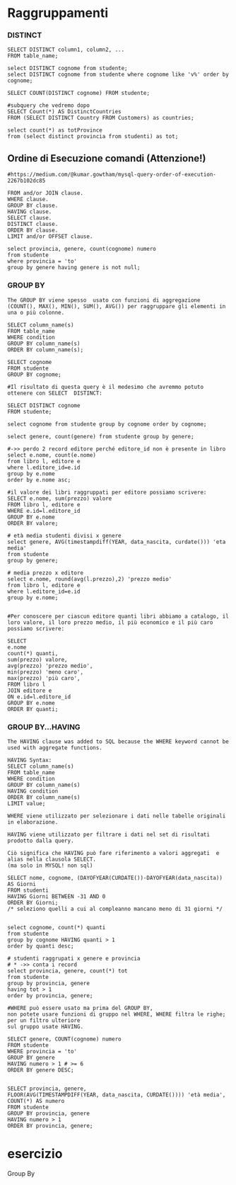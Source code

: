 # Raggruppamenti

### DISTINCT
    SELECT DISTINCT column1, column2, ...
    FROM table_name;

    select DISTINCT cognome from studente; 
    select DISTINCT cognome from studente where cognome like 'v%' order by cognome; 

    SELECT COUNT(DISTINCT cognome) FROM studente;

    #subquery che vedremo dopo
    SELECT Count(*) AS DistinctCountries
    FROM (SELECT DISTINCT Country FROM Customers) as countries;

    select count(*) as totProvince
    from (select distinct provincia from studenti) as tot;

## Ordine di Esecuzione comandi (Attenzione!)

    #https://medium.com/@kumar.gowtham/mysql-query-order-of-execution-2267b102dc85
    
    FROM and/or JOIN clause.
    WHERE clause.
    GROUP BY clause.
    HAVING clause.
    SELECT clause.
    DISTINCT clause.
    ORDER BY clause.
    LIMIT and/or OFFSET clause.

    select provincia, genere, count(cognome) numero 
    from studente
    where provincia = 'to'
    group by genere having genere is not null;

### GROUP BY 
    The GROUP BY viene spesso  usato con funzioni di aggregazione (COUNT(), MAX(), MIN(), SUM(), AVG()) per raggruppare gli elementi in una o più colonne.
    
    SELECT column_name(s)
    FROM table_name
    WHERE condition
    GROUP BY column_name(s)
    ORDER BY column_name(s); 

    SELECT cognome
    FROM studente
    GROUP BY cognome;

    #Il risultato di questa query è il medesimo che avremmo potuto ottenere con SELECT  DISTINCT:

    SELECT DISTINCT cognome
    FROM studente;

    select cognome from studente group by cognome order by cognome;

    select genere, count(genere) from studente group by genere;

    #->> perdo 2 record editore perché editore_id non è presente in libro
    select e.nome, count(e.nome)
    from libro l, editore e  
    where l.editore_id=e.id
    group by e.nome 
    order by e.nome asc;

    #il valore dei libri raggruppati per editore possiamo scrivere:
    SELECT e.nome, sum(prezzo) valore
    FROM libro l, editore e
    WHERE e.id=l.editore_id
    GROUP BY e.nome
    ORDER BY valore;

    # età media studenti divisi x genere
    select genere, AVG(timestampdiff(YEAR, data_nascita, curdate())) 'eta media' 
    from studente
    group by genere;

    # media prezzo x editore
    select e.nome, round(avg(l.prezzo),2) 'prezzo medio' 
    from libro l, editore e 
    where l.editore_id=e.id 
    group by e.nome;


    #Per conoscere per ciascun editore quanti libri abbiamo a catalogo, il loro valore, il loro prezzo medio, il più economico e il più caro possiamo scrivere:

    SELECT
    e.nome
    count(*) quanti,
    sum(prezzo) valore,
    avg(prezzo) 'prezzo medio',
    min(prezzo) 'meno caro',
    max(prezzo) 'più caro',
    FROM libro l
    JOIN editore e
    ON e.id=l.editore_id
    GROUP BY e.nome
    ORDER BY quanti;

### GROUP BY...HAVING
    The HAVING clause was added to SQL because the WHERE keyword cannot be used with aggregate functions.

    HAVING Syntax:
    SELECT column_name(s)
    FROM table_name
    WHERE condition
    GROUP BY column_name(s)
    HAVING condition
    ORDER BY column_name(s)
    LIMIT value; 

    WHERE viene utilizzato per selezionare i dati nelle tabelle originali in elaborazione.
    
    HAVING viene utilizzato per filtrare i dati nel set di risultati prodotto dalla query. 
    
    Ciò significa che HAVING può fare riferimento a valori aggregati  e alias nella clausola SELECT.
    (ma solo in MYSQL! non sql)

    SELECT nome, cognome, (DAYOFYEAR(CURDATE())-DAYOFYEAR(data_nascita)) AS Giorni
    FROM studenti
    HAVING Giorni BETWEEN -31 AND 0
    ORDER BY Giorni;
    /* seleziono quelli a cui al compleanno mancano meno di 31 giorni */


    select cognome, count(*) quanti 
    from studente 
    group by cognome HAVING quanti > 1
    order by quanti desc;

    # studenti raggrupati x genere e provincia
    # * ->> conta i record
    select provincia, genere, count(*) tot 
    from studente 
    group by provincia, genere 
    having tot > 1
    order by provincia, genere;

    #WHERE può essere usato ma prima del GROUP BY,
    non potete usare funzioni di gruppo nel WHERE, WHERE filtra le righe; per un filtro ulteriore
    sul gruppo usate HAVING.

    SELECT genere, COUNT(cognome) numero
    FROM studente
    WHERE provincia = 'to'
    GROUP BY genere
    HAVING numero > 1 # >= 6
    ORDER BY genere DESC;


    SELECT provincia, genere, 
    FLOOR(AVG(TIMESTAMPDIFF(YEAR, data_nascita, CURDATE()))) 'età media', COUNT(*) AS numero
    FROM studente
    GROUP BY provincia, genere
    HAVING numero > 1
    ORDER BY provincia, genere;


    


# esercizio 
Group By
